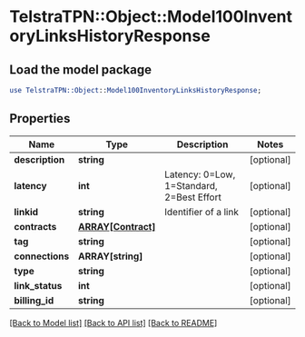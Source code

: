 # TelstraTPN::Object::Model100InventoryLinksHistoryResponse

## Load the model package
```perl
use TelstraTPN::Object::Model100InventoryLinksHistoryResponse;
```

## Properties
Name | Type | Description | Notes
------------ | ------------- | ------------- | -------------
**description** | **string** |  | [optional] 
**latency** | **int** | Latency: 0&#x3D;Low, 1&#x3D;Standard, 2&#x3D;Best Effort | [optional] 
**linkid** | **string** | Identifier of a link | [optional] 
**contracts** | [**ARRAY[Contract]**](Contract.md) |  | [optional] 
**tag** | **string** |  | [optional] 
**connections** | **ARRAY[string]** |  | [optional] 
**type** | **string** |  | [optional] 
**link_status** | **int** |  | [optional] 
**billing_id** | **string** |  | [optional] 

[[Back to Model list]](../README.md#documentation-for-models) [[Back to API list]](../README.md#documentation-for-api-endpoints) [[Back to README]](../README.md)



